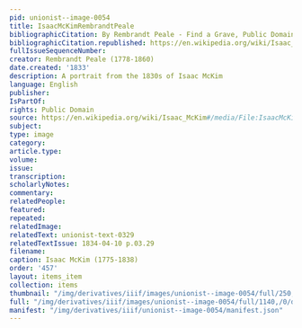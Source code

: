 ```yaml
---
pid: unionist--image-0054
title: IsaacMcKimRembrandtPeale
bibliographicCitation: By Rembrandt Peale - Find a Grave, Public Domain, https://commons.wikimedia.org/w/index.php?curid=23184516
bibliographicCitation.republished: https://en.wikipedia.org/wiki/Isaac_McKim#/media/File:IsaacMcKim.jpg
fullIssueSequenceNumber: 
creator: Rembrandt Peale (1778-1860)
date.created: '1833'
description: A portrait from the 1830s of Isaac McKim
language: English
publisher: 
IsPartOf: 
rights: Public Domain
source: https://en.wikipedia.org/wiki/Isaac_McKim#/media/File:IsaacMcKim.jpg
subject: 
type: image
category: 
article.type: 
volume: 
issue: 
transcription: 
scholarlyNotes: 
commentary: 
relatedPeople: 
featured: 
repeated: 
relatedImage: 
relatedText: unionist-text-0329
relatedTextIssue: 1834-04-10 p.03.29
filename: 
caption: Isaac McKim (1775-1838)
order: '457'
layout: items_item
collection: items
thumbnail: "/img/derivatives/iiif/images/unionist--image-0054/full/250,/0/default.jpg"
full: "/img/derivatives/iiif/images/unionist--image-0054/full/1140,/0/default.jpg"
manifest: "/img/derivatives/iiif/unionist--image-0054/manifest.json"
---
```

